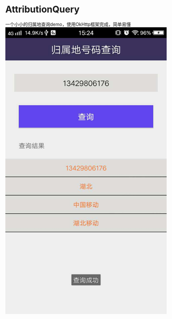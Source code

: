 # AttributionQuery
一个小小的归属地查询demo，使用OkHttp框架完成，简单易懂
![images](https://github.com/ZzqKeyboy/AttributionQuery/blob/master/image1.jpg)
